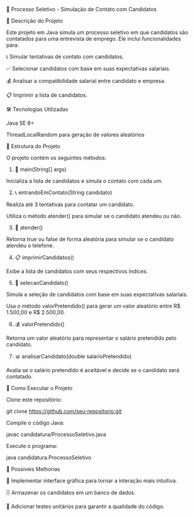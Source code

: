 🏢 Processo Seletivo - Simulação de Contato com Candidatos

📌 Descrição do Projeto

Este projeto em Java simula um processo seletivo em que candidatos são contatados para uma entrevista de emprego. Ele inclui funcionalidades para:

📞 Simular tentativas de contato com candidatos.

✅ Selecionar candidatos com base em suas expectativas salariais.

💰 Analisar a compatibilidade salarial entre candidato e empresa.

📋 Imprimir a lista de candidatos.

🛠️ Tecnologias Utilizadas

Java SE 8+

ThreadLocalRandom para geração de valores aleatórios

📂 Estrutura do Projeto

O projeto contém os seguintes métodos:

1. 🏁 main(String[] args)

Inicializa a lista de candidatos e simula o contato com cada um.

2. 📞 entrandoEmContato(String candidato)

Realiza até 3 tentativas para contatar um candidato.

Utiliza o método atender() para simular se o candidato atendeu ou não.

3. 📲 atender()

Retorna true ou false de forma aleatória para simular se o candidato atendeu o telefone.

4. 📋 imprimirCandidatos()

Exibe a lista de candidatos com seus respectivos índices.

5. 🎯 selecaoCandidato()

Simula a seleção de candidatos com base em suas expectativas salariais.

Usa o método valorPretendido() para gerar um valor aleatório entre R$ 1.500,00 e R$ 2.500,00.

6. 💰 valorPretendido()

Retorna um valor aleatório para representar o salário pretendido pelo candidato.

7. 📊 analisarCandidato(double salarioPretendido)

Avalia se o salário pretendido é aceitável e decide se o candidato será contatado.

🚀 Como Executar o Projeto

Clone este repositório:

git clone https://github.com/seu-repositorio.git

Compile o código Java:

javac candidatura/ProcessoSeletivo.java

Execute o programa:

java candidatura.ProcessoSeletivo

🔧 Possíveis Melhorias

🎨 Implementar interface gráfica para tornar a interação mais intuitiva.

🗄️ Armazenar os candidatos em um banco de dados.

🧪 Adicionar testes unitários para garantir a qualidade do código.